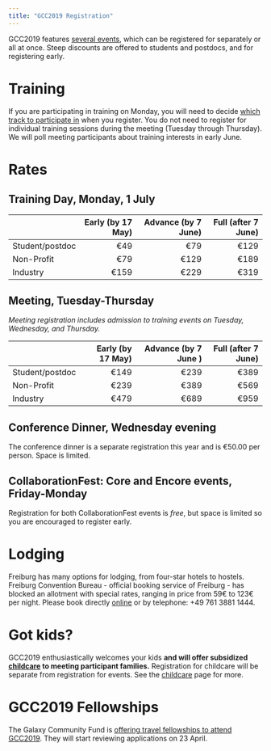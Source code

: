 ```yaml
---
title: "GCC2019 Registration"
---
```


<slot name="/events/gcc2019/header" />

GCC2019 features [several events](https://gcc2019.sched.com/), which can be registered for separately or all at once.  Steep discounts are offered to students and postdocs, and for registering early.

# Training

If you are participating in training on Monday, you will need to decide [which track to participate in](https://gcc2019.sched.com/) when you register.  You do not need to register for individual training sessions during the meeting (Tuesday through Thursday).  We will poll meeting participants about training interests in early June.

# Rates

## Training Day, Monday, 1 July

| | Early (by 17 May) | Advance (by 7 June) | Full (after 7 June) |
| --- | ---: | ---: | ---: |
| Student/postdoc | €49 | €79 | €129 |
| Non-Profit           | €79 | €129 | €189 |
| Industry            | €159 | €229 | €319 |

## Meeting, Tuesday-Thursday

*Meeting registration includes admission to training events on Tuesday, Wednesday, and Thursday.*

| | Early (by 17 May) | Advance (by 7 June ) | Full (after 7 June) |
| --- | ---: | ---: | ---: |
| Student/postdoc | €149 | €239 | €389 |
| Non-Profit | €239 | €389 | €569 |
| Industry | €479 | €689 | €959 |

## Conference Dinner, Wednesday evening

The conference dinner is a separate registration this year and is €50.00 per person.  Space is limited.


## CollaborationFest: Core and Encore events, Friday-Monday

Registration for both CollaborationFest events is *free*, but space is limited so you are encouraged to register early.

# Lodging

Freiburg has many options for lodging, from four-star hotels to hostels. Freiburg Convention Bureau - official booking service of Freiburg - has blocked an allotment with special rates, ranging in price from 59€ to 123€ per night. Please book directly [online](http://tportal.toubiz.de/freiburgKongresse/ukv/?doSearch=1&ukv_result_order=1&number_adult=1&rate=FIT00020070425997179&date_from=29.06.2019&date_to=07.07.2019&reset=1&lang=en) or by telephone: +49 761 3881 1444.

# Got kids?

GCC2019 enthusiastically welcomes your kids **and will offer subsidized [childcare](/events/gcc2019/childcare/) to meeting participant families.**  Registration for childcare will be separate from registration for events.  See the [childcare](/events/gcc2019/childcare/) page for more.

# GCC2019 Fellowships

The Galaxy Community Fund is [offering travel fellowships to attend GCC2019](/news/2019-04-gcc-fellowships).  They will start reviewing applications on 23 April.

